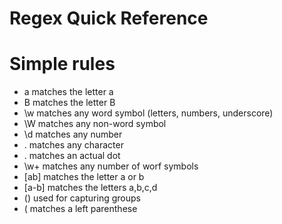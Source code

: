 Regex Quick Reference
=====================
# Simple rules

+ a 	matches the letter a
+ B 	matches the letter B
+ \w 	matches any word symbol (letters, numbers, underscore) 
+ \W	matches any non-word symbol
+ \d	matches any number
+ .	matches any character
+ \.	matches an actual dot
+ \w+	matches any number of worf symbols 
+ [ab]	matches the letter a or b
+ [a-b]	matches the letters a,b,c,d
+ ()	used for capturing groups
+ \(	matches a left parenthese 

